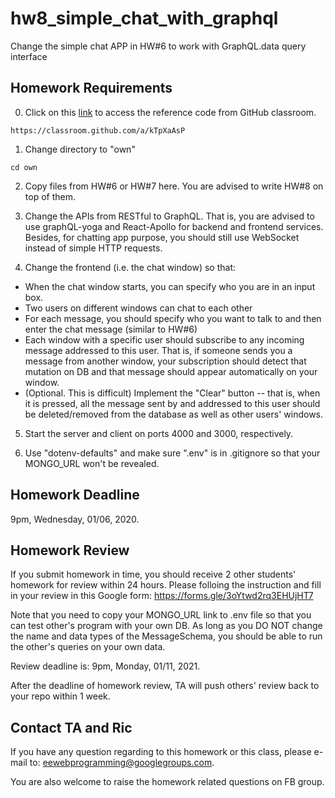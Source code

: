 # hw8_simple_chat_with_graphql

Change the simple chat APP in HW#6 to work with GraphQL.data query interface

## Homework Requirements

0. Click on this [link](https://classroom.github.com/a/kTpXaAsP) to access the reference code from GitHub classroom.
```
https://classroom.github.com/a/kTpXaAsP
```

1. Change directory to "own"
```
cd own
```

2. Copy files from HW#6 or HW#7 here. You are advised to write HW#8 on top of them.

3. Change the APIs from RESTful to GraphQL. That is, you are advised to use graphQL-yoga and React-Apollo for backend and frontend services. Besides, for chatting app purpose, you should still use WebSocket instead of simple HTTP requests.

4. Change the frontend (i.e. the chat window) so that:
- When the chat window starts, you can specify who you are in an input box.
- Two users on different windows can chat to each other 
- For each message, you should specify who you want to talk to and then enter the chat message (similar to HW#6)
- Each window with a specific user should subscribe to any incoming message addressed to this user. That is, if someone sends you a message from another window, your subscription should detect that mutation on DB and that message should appear automatically on your window.
- (Optional. This is difficult) Implement the "Clear" button -- that is, when it is pressed, all the message sent by and addressed to this user should be deleted/removed from the database as well as other users' windows.

5. Start the server and client on ports 4000 and 3000, respectively.

6. Use "dotenv-defaults" and make sure ".env" is in .gitignore so that your MONGO_URL won't be revealed.

## Homework Deadline

9pm, Wednesday, 01/06, 2020.

## Homework Review

If you submit homework in time, you should receive 2 other students' homework for review within 24 hours. Please folloing the instruction and fill in your review in this Google form: https://forms.gle/3oYtwd2rq3EHUjHT7

Note that you need to copy your MONGO_URL link to .env file so that you can test other's program with your own DB. As long as you DO NOT change the name and data types of the MessageSchema, you should be able to run the other's queries on your own data.

Review deadline is: 9pm, Monday, 01/11, 2021.

After the deadline of homework review, TA will push others' review back to your repo within 1 week.

## Contact TA and Ric

If you have any question regarding to this homework or this class, please e-mail to: eewebprogramming@googlegroups.com.

You are also welcome to raise the homework related questions on FB group.

